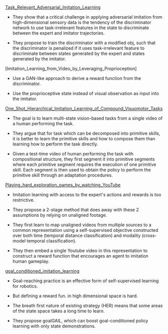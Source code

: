 [Task_Relevant_Adversarial_Imitation_Learning](Task_Relevant_Adversarial_Imitation_Learning.pdf)

- They show that a critical challenge in applying adversarial imitation from high-dimensional sensory data is the tendency of the discriminator network to use task-irrelevant features in the state to discriminate between the expert and imitator trajectories.

- They propose to train the discriminator with a modified obj, such that the discriminator is penalized if it uses task-irrelevant feature to discriminate between states generated by the expert and states generated by the imitator.

[Imitation_Learning_from_Video_by_Leveraging_Proprioception]

- Use a GAN-like approach to derive a reward function from the discriminator.

- Use the proprioceptive state instead of visual observation as input into the imitator.

[One_Shot_Hierarchical_Imitation_Learning_of_Compound_Visuomotor_Tasks](One_Shot_Hierarchical_Imitation_Learning_of_Compound_Visuomotor_Tasks.pdf)

- The goal is to learn multi-state vision-based tasks from a single video of a human performing the task.

- They argue that for task which can be decomposed into primitive skills, it is better to learn the primitive skills and how to compose them than learning how to perform the task directly.

- Given a test-time video of human performing the task with compositional structure, they first segment it into primitive segments where each primitive segment requires the execution of one primitive skill. Each segment is then used to obtain the policy to perform the primitive skill through an adaptation procedures.

[Playing_hard_exploration_games_by_watching_YouTube](Playing_hard_exploration_games_by_watching_YouTube.pdf)

- Imitation learning with access to the expert's actions and rewards is too restrictive.

- They propose a 2-stage method that does away with these 2 assumptions by relying on unaligned footage.

- They first learn to map unaligned videos from multiple sources to a common representation using a self-supervised objective constructed over both time (temporal distance classification) and modality (cross-model temporal classification).

- They then embed a single Youtube video in this representation to construct a reward function that encourages an agent to imitation human gameplay.

[goal_conditioned_imitation_learning](goal_conditioned_imitation_learning.pdf)

- Goal-reaching practice is an effective form of self-supervised learning for robotics.

- But defining a reward fun. in high dimensional space is hard.

- The breath first nature of existing strategy (HER) means that some areas of the state space takes a long time to learn.

- They propose goalGAIL, which can boost goal-conditioned policy learning with only state demonstrations.


